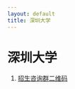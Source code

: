 ```yaml
---
layout: default
title: 深圳大学
---
```


# 深圳大学

1. <a href="../images/gaokao/深大/qrcode.jpg" target="_blank">招生咨询群二维码</a>